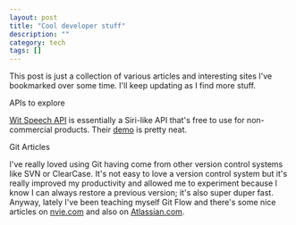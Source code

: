 ```yaml
---
layout: post
title: "Cool developer stuff"
description: ""
category: tech
tags: []
---
```



This post is just a collection of various articles and interesting sites I've bookmarked over some time. I'll keep
updating as I find more stuff.

<div class="spotlight">APIs to explore</div>

[Wit Speech API](https://wit.ai/blog/2014/02/12/speech-api) is essentially a Siri-like API that's free to use
for non-commercial products. Their [demo](http://labs.wit.ai/demo/) is pretty neat.


<div class="spotlight">Git Articles</div>

I've really loved using Git having come from other version control systems like SVN or ClearCase. It's not easy to
love a version control system but it's really improved my productivity and allowed me to experiment because I know
I can always restore a previous version; it's also super duper fast. Anyway, lately I've been teaching myself Git Flow and there's some nice articles on [nvie.com](http://nvie.com/posts/a-successful-git-branching-model/)
and also on [Atlassian.com](https://www.atlassian.com/git/workflows#!workflow-gitflow).


